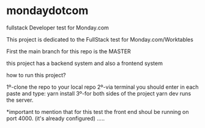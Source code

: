 # mondaydotcom
fullstack Developer test for Monday.com

This project is dedicated to the FullStack test for Monday.com/Worktables

First the main branch for this repo is the MASTER



this project has a backend system and also a frontend system

how to run this project? 

1º-clone the repo to your local repo
2º-via terminal you should enter in each paste and type: yarn install
3º-for both sides of the project yarn dev runs the server. 

*important to mention that for this test the front end shoul be running on port 4000. (it's already configured)
.....


